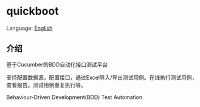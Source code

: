 # quickboot

Language: [English](README.md)

## 介绍
基于Cucumber的BDD自动化接口测试平台

支持配置数据源，配置接口，通过Excel导入/导出测试用例。在线执行测试用例，查看报告。测试用例重复执行等。

Behaviour-Driven Development(BDD) Test Automation

